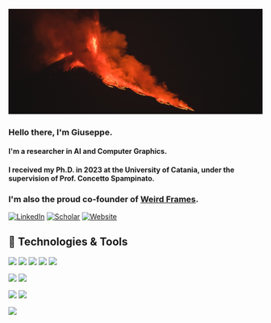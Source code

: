 [![Header](https://raw.githubusercontent.com/giuvecchio/giuvecchio/main/banner.jpg "Header")](https://www.gvecchio.com/)

### Hello there, I'm Giuseppe.
#### I'm a researcher in AI and Computer Graphics.
#### I received my Ph.D. in 2023 at the University of Catania, under the supervision of Prof. Concetto Spampinato.
### I'm also the proud co-founder of [Weird Frames](https://www.weirdframes.com).

[![LinkedIn](https://img.shields.io/badge/-LinkedIn-0A66C2?style=flat&logo=linkedin&logoColor=white)](https://www.linkedin.com/in/giuvecchio/)
[![Scholar](https://img.shields.io/badge/-Scholar-4285F4?style=flat&logo=googlescholar&logoColor=white)](https://scholar.google.com/citations?user=TF1JBZYAAAAJ&hl)
[![Website](https://img.shields.io/badge/-gvecchio.com-00599C?style=flat)](https://gvecchio.com/)

<!--
**giuvecchio/giuvecchio** is a ✨ _special_ ✨ repository because its `README.md` (this file) appears on your GitHub profile.

Here are some ideas to get you started:

- 🔭 I’m currently working on ...
- 🌱 I’m currently learning ...
- 👯 I’m looking to collaborate on ...
- 🤔 I’m looking for help with ...
- 💬 Ask me about ...
- 📫 How to reach me: ...
- 😄 Pronouns: ...
- ⚡ Fun fact: ...
-->

## 🔧 Technologies & Tools
![](https://img.shields.io/badge/-C++-00599C?style=flat&logo=c%2B%2B&logoColor=white)
![](https://img.shields.io/badge/-Python-3776AB?style=flat&logo=python&logoColor=white)
![](https://img.shields.io/badge/-C%23-239120?style=flat&logo=c-sharp&logoColor=white)
![](https://img.shields.io/badge/-Pytorch-EE4C2C?style=flat&logo=pytorch&logoColor=white)
![](https://img.shields.io/badge/-Cuda-76B900?style=flat&logo=nvidia&logoColor=white)

![](https://img.shields.io/badge/-Visual_Studio-5C2D91?style=flat&logo=visual-studio&logoColor=white)
![](https://img.shields.io/badge/-Visual_Studio_Code-007ACC?style=flat&logo=visual-studio-code&logoColor=white)

![](https://img.shields.io/badge/-Microsoft_Azure-0089D6?logo=microsoft-azure&logoColor=white&style=flat)
![](https://img.shields.io/badge/-MongoDB-47A248?logo=mongodb&logoColor=white&style=flat)

![](https://img.shields.io/badge/-Unreal_Engine-313131?logo=unreal-engine&logoColor=white&style=flat)


<!--
## &#x1f4c8; GitHub Stats

<a href="https://github.com/giuvecchio/giuvecchio">
  <img align="center" src="https://github-readme-stats.vercel.app/api/top-langs/?username=giuvecchio&hide=java,html&title_color=ffffff&text_color=c9cacc&icon_color=2bbc8a&bg_color=1d1f21" />
</a>
<a href="https://github.com/giuvecchio/giuvecchio">
  <img align="center" src="https://github-readme-stats.vercel.app/api?username=giuvecchio&show_icons=true&line_height=27&count_private=true&title_color=ffffff&text_color=c9cacc&icon_color=2bbc8a&bg_color=1d1f21" alt="Giuseppe's GitHub Stats" />
</a>

## Medium articles
![Giuseppe's blog](https://github-read-medium.vercel.app/latest?username=giuseppevecchio&limit=6&theme=graywhite)
![WeirdFrames's blog](https://github-read-medium.vercel.app/latest?username=weirdframes&limit=6&theme=graywhite)
-->
